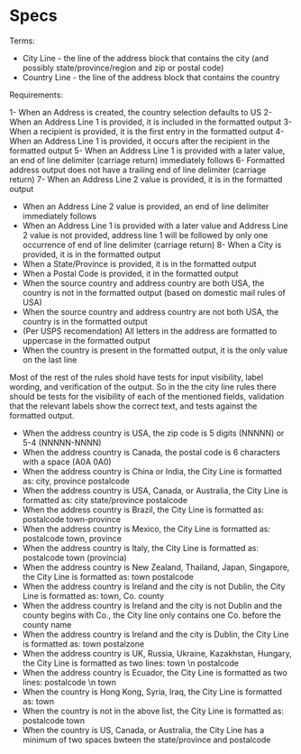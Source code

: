 Specs
=======================

Terms:

- City Line - the line of the address block that contains the city (and possibly state/province/region and zip or postal code)
- Country Line - the line of the address block that contains the country

Requirements:

1- When an Address is created, the country selection defaults to US
2- When an Address Line 1 is provided, it is included in the formatted output
3- When a recipient is provided, it is the first entry in the formatted output
4- When an Address Line 1 is provided, it occurs after the recipient in the formatted output
5- When an Address Line 1 is provided with a later value, an end of line delimiter (carriage return) immediately follows
6- Formatted address output does not have a trailing end of line delimiter (carriage return)
7- When an Address Line 2 value is provided, it is in the formatted output
- When an Address Line 2 value is provided, an end of line delimiter immediately follows
- When an Address Line 1 is provided with a later value and Address Line 2 value is not provided, address line 1 will be followed by only one occurrence of end of line delimiter (carriage return)
8- When a City is provided, it is in the formatted output
- When a State/Province is provided, it is in the formatted output
- When a Postal Code is provided, it in the formatted output
- When the source country and address country are both USA, the country is not in the formatted output (based on domestic mail rules of USA)
- When the source country and address country are not both USA, the country is in the formatted output
- (Per USPS recomendation) All letters in the address are formatted to uppercase in the formatted output
- When the country is present in the formatted output, it is the only value on the last line

Most of the rest of the rules shold have tests for input visibility, label wording, and verification of the output. So in the the city line rules there should be tests for the visibility of each of the mentioned fields, validation that the relevant labels show the correct text, and tests against the formatted output.

- When the address country is USA, the zip code is 5 digits (NNNNN) or 5-4 (NNNNN-NNNN)
- When the address country is Canada, the postal code is 6 characters with a space (A0A 0A0)
- When the address country is China or India, the City Line is formatted as: city, province postalcode
- When the address country is USA, Canada, or Australia, the City Line is formatted as: city state/province postalcode
- When the address country is Brazil, the City Line is formatted as: postalcode town-province
- When the address country is Mexico, the City Line is formatted as: postalcode town, province
- When the address country is Italy, the City Line is formatted as: postalcode town (provincia)
- When the address country is New Zealand, Thailand, Japan, Singapore, the City Line is formatted as: town postalcode
- When the address country is Ireland and the city is not Dublin, the City Line is formatted as: town, Co. county
- When the address country is Ireland and the city is not Dublin and the county begins with Co., the City line only contains one Co. before the county name
- When the address country is Ireland and the city is Dublin, the City Line is formatted as: town postalzone
- When the address country is UK, Russia, Ukraine, Kazakhstan, Hungary, the City Line is formatted as two lines: town \n postalcode
- When the address country is Ecuador, the City Line is formatted as two lines: postalcode \n town
- When the country is Hong Kong, Syria, Iraq, the City Line is formatted as: town
- When the country is not in the above list, the City Line is formatted as: postalcode town
- When the country is US, Canada, or Australia, the City Line has a minimum of two spaces bwteen the state/province and postalcode
